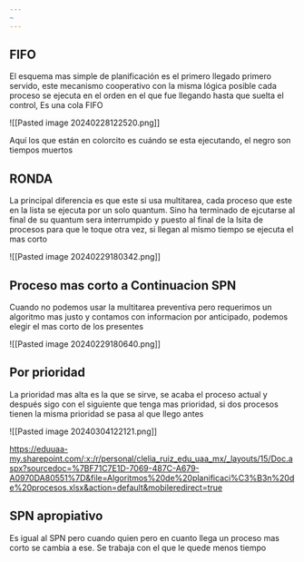 ```yaml
---
~
---
```

## FIFO

El esquema mas simple de planificación es el primero llegado primero servido, este mecanismo cooperativo con la misma lógica posible cada proceso se ejecuta en el orden en el que fue llegando hasta que suelta el control, Es una cola FIFO

![[Pasted image 20240228122520.png]]

Aquí los que están en colorcito es cuándo se esta ejecutando, el negro son tiempos muertos

## RONDA

La principal diferencia es que este si usa multitarea, cada proceso que este en la lista se ejecuta por un solo quantum. Sino ha terminado de ejcutarse al final de su quantum sera interrumpido y puesto al final de la lsita de procesos para que le toque otra vez, si llegan al mismo tiempo se ejecuta el mas corto

![[Pasted image 20240229180342.png]]

## Proceso mas corto a Continuacion SPN

Cuando no podemos usar la multitarea preventiva pero requerimos un algoritmo mas justo y contamos con informacion por anticipado, podemos elegir el mas corto de los presentes

![[Pasted image 20240229180640.png]]

## Por prioridad 

La prioridad mas alta es la que se sirve, se acaba el proceso actual y después sigo con el siguiente que tenga mas prioridad, si dos procesos tienen la misma prioridad se pasa al que llego antes

![[Pasted image 20240304122121.png]]

https://eduuaa-my.sharepoint.com/:x:/r/personal/clelia_ruiz_edu_uaa_mx/_layouts/15/Doc.aspx?sourcedoc=%7BF71C7E1D-7069-487C-A679-A0970DA80551%7D&file=Algoritmos%20de%20planificaci%C3%B3n%20de%20procesos.xlsx&action=default&mobileredirect=true

## SPN apropiativo 

Es igual al SPN pero cuando quien pero en cuanto llega un proceso mas corto se cambia a ese. Se trabaja con el que le quede menos tiempo

